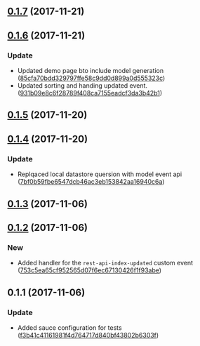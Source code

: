 <a name="0.1.7"></a>
## [0.1.7](https://github.com/advanced-rest-client/rest-api-menu/compare/0.1.6...0.1.7) (2017-11-21)




<a name="0.1.6"></a>
## [0.1.6](https://github.com/advanced-rest-client/rest-api-menu/compare/0.1.5...0.1.6) (2017-11-21)


### Update

* Updated demo page bto include model generation ([85cfa70bdd329797ffe58c9dd0d899a0d555323c](https://github.com/advanced-rest-client/rest-api-menu/commit/85cfa70bdd329797ffe58c9dd0d899a0d555323c))
* Updated sorting and handing updated event. ([931b09e8c6f28789f408ca7155eadcf3da3b42b1](https://github.com/advanced-rest-client/rest-api-menu/commit/931b09e8c6f28789f408ca7155eadcf3da3b42b1))



<a name="0.1.5"></a>
## [0.1.5](https://github.com/advanced-rest-client/rest-api-menu/compare/0.1.4...0.1.5) (2017-11-20)




<a name="0.1.4"></a>
## [0.1.4](https://github.com/advanced-rest-client/rest-api-menu/compare/0.1.3...0.1.4) (2017-11-20)


### Update

* Replqaced local datastore quersion with model event api ([7bf0b59fbe6547dcb46ac3eb153842aa16940c6a](https://github.com/advanced-rest-client/rest-api-menu/commit/7bf0b59fbe6547dcb46ac3eb153842aa16940c6a))



<a name="0.1.3"></a>
## [0.1.3](https://github.com/advanced-rest-client/rest-api-menu/compare/0.1.2...0.1.3) (2017-11-06)




<a name="0.1.2"></a>
## [0.1.2](https://github.com/advanced-rest-client/rest-api-menu/compare/0.1.1...0.1.2) (2017-11-06)


### New

* Added handler for the `rest-api-index-updated` custom event ([753c5ea65cf952565d07f6ec67130426f1f93abe](https://github.com/advanced-rest-client/rest-api-menu/commit/753c5ea65cf952565d07f6ec67130426f1f93abe))



<a name="0.1.1"></a>
## 0.1.1 (2017-11-06)


### Update

* Added sauce configuration for tests ([f3b41c41161981f4d764717d840bf43802b6303f](https://github.com/advanced-rest-client/rest-api-menu/commit/f3b41c41161981f4d764717d840bf43802b6303f))



